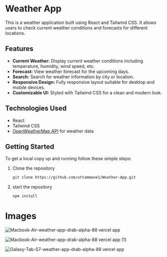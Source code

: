 # Weather App

This is a weather application built using React and Tailwind CSS. It allows users to check current weather conditions and forecasts for different locations.

## Features

- **Current Weather:** Display current weather conditions including temperature, humidity, wind speed, etc.
- **Forecast:** View weather forecast for the upcoming days.
- **Search:** Search for weather information by city or location.
- **Responsive Design:** Fully responsive layout suitable for desktop and mobile devices.
- **Customizable UI:** Styled with Tailwind CSS for a clean and modern look.

## Technologies Used

- React
- Tailwind CSS
- [OpenWeatherMap API](https://openweathermap.org/api) for weather data

## Getting Started

To get a local copy up and running follow these simple steps:

1. Clone the repository
   ```sh
   git clone https://github.com/uttammane1/Weather-App.git

2. start the repository
   ```sh
   npm install

# Images

![Macbook-Air-weather-app-drab-alpha-88 vercel app](https://github.com/uttammane1/Weather-App/assets/151371801/5ceca9eb-11ea-48e0-90da-bc3dd8040124)
</br>

![Macbook-Air-weather-app-drab-alpha-88 vercel app (1)](https://github.com/uttammane1/Weather-App/assets/151371801/2d9ee152-65b3-45b8-b3ba-1de85fc4b2af)

![Galaxy-Tab-S7-weather-app-drab-alpha-88 vercel app](https://github.com/uttammane1/Weather-App/assets/151371801/e04e6301-12fe-4d6c-9249-a1ea01955976)
